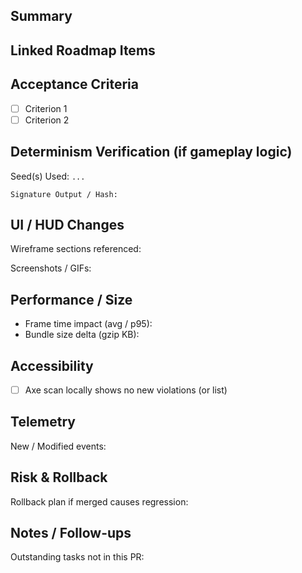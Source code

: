 ## Summary

<!-- 1–2 sentence high-level description -->

## Linked Roadmap Items

<!-- List IDs e.g., P1-11, P1-12; ensure ROADMAP_CHECKLIST.md updated -->

## Acceptance Criteria

- [ ] Criterion 1
- [ ] Criterion 2

## Determinism Verification (if gameplay logic)

Seed(s) Used: `...`

```
Signature Output / Hash:
```

## UI / HUD Changes

Wireframe sections referenced: <!-- e.g., HUD: Coins, Shop: Upgrades -->

Screenshots / GIFs:

## Performance / Size

- Frame time impact (avg / p95):
- Bundle size delta (gzip KB):

## Accessibility

- [ ] Axe scan locally shows no new violations (or list) 

## Telemetry

New / Modified events:

## Risk & Rollback

Rollback plan if merged causes regression:

## Notes / Follow-ups

Outstanding tasks not in this PR:
